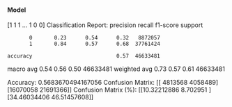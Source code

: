 #### Model
[1 1 1 ... 1 0 0]
Classification Report:
              precision    recall  f1-score   support

           0       0.23      0.54      0.32   8872057
           1       0.84      0.57      0.68  37761424

    accuracy                           0.57  46633481
   macro avg       0.54      0.56      0.50  46633481
weighted avg       0.73      0.57      0.61  46633481

Accuracy: 0.5683670494167056
Confusion Matrix:
[[ 4813568  4058489]
 [16070058 21691366]]
Confusion Matrix (%):
[[10.32212886  8.702951  ]
 [34.46034406 46.51457608]]
